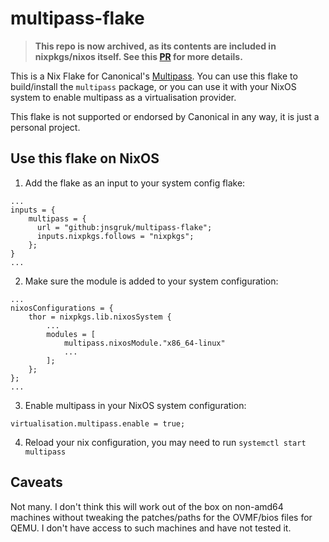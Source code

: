 # multipass-flake

> **This repo is now archived, as its contents are included in nixpkgs/nixos itself. See this
> [PR](https://github.com/NixOS/nixpkgs/pull/214193) for more details.**

This is a Nix Flake for Canonical's [Multipass](https://multipass.run). You can use this flake
to build/install the `multipass` package, or you can use it with your NixOS system to enable
multipass as a virtualisation provider.

This flake is not supported or endorsed by Canonical in any way, it is just a personal project.

## Use this flake on NixOS

1. Add the flake as an input to your system config flake:

```
...
inputs = {
    multipass = {
      url = "github:jnsgruk/multipass-flake";
      inputs.nixpkgs.follows = "nixpkgs";
    };
}
...
```

2. Make sure the module is added to your system configuration:

```
...
nixosConfigurations = {
    thor = nixpkgs.lib.nixosSystem {
        ...
        modules = [
            multipass.nixosModule."x86_64-linux"
            ...
        ];
    };
};
...
```

3. Enable multipass in your NixOS system configuration:

```
virtualisation.multipass.enable = true;
```

4. Reload your nix configuration, you may need to run `systemctl start multipass`

## Caveats

Not many. I don't think this will work out of the box on non-amd64 machines without tweaking
the patches/paths for the OVMF/bios files for QEMU. I don't have access to such machines and have
not tested it.
